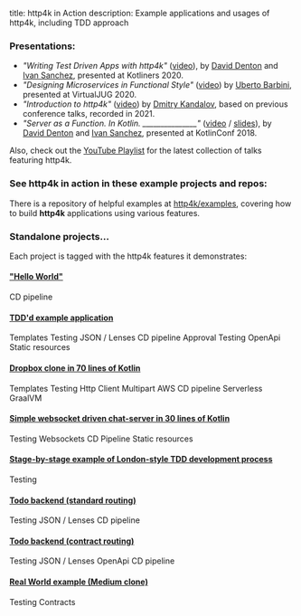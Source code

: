 title: http4k in Action
description: Example applications and usages of http4k, including TDD approach 

### Presentations: 

- *"Writing Test Driven Apps with http4k"* ([video](https://bit.ly/tdd-http4k-kotliners)), by [David Denton](https://twitter.com/tarkaTheRotter) and [Ivan Sanchez](https://twitter.com/s4nchez), presented at Kotliners 2020. 
- *"Designing Microservices in Functional Style"* ([video](https://bit.ly/uberto-functional-microservices)) by [Uberto Barbini](https://twitter.com/ramtop), presented at VirtualJUG 2020.
- *"Introduction to http4k"* ([video](https://www.youtube.com/watch?v=FVvn-aFO--Q)) by [Dmitry Kandalov](https://twitter.com/dmitrykandalov), based on previous conference talks, recorded in 2021.
- *"Server as a Function. In Kotlin. _______________"* ([video](http://bit.ly/serverasafunction) / [slides](https://speakerdeck.com/daviddenton/server-as-a-function-in-kotlin)), by [David Denton](https://twitter.com/tarkaTheRotter) and [Ivan Sanchez](https://twitter.com/s4nchez), presented at KotlinConf 2018.

Also, check out the [YouTube Playlist](https://bit.ly/http4k-talks) for the latest collection of talks featuring http4k.

### See http4k in action in these example projects and repos:

There is a repository of helpful examples at [http4k/examples](https://github.com/http4k/examples), covering how to build **http4k** applications using various features.

### Standalone projects...
Each project is tagged with the http4k features it demonstrates:

#### ["Hello World"](https://start.http4k.org)
<span class="pill">CD pipeline</span>
#### [TDD'd example application](https://github.com/http4k/http4k-by-example)
<span class="pill">Templates</span> 
<span class="pill">Testing</span> 
<span class="pill">JSON / Lenses</span> 
<span class="pill">CD pipeline</span> 
<span class="pill">Approval Testing</span> 
<span class="pill">OpenApi</span> 
<span class="pill">Static resources</span>
#### [Dropbox clone in 70 lines of Kotlin](https://github.com/daviddenton/http4kbox)
<span class="pill">Templates</span> <span class="pill">Testing</span> <span class="pill">Http Client</span> <span class="pill">Multipart</span> <span class="pill">AWS</span> <span class="pill">CD pipeline</span> <span class="pill">Serverless</span> <span class="pill">GraalVM</span>
#### [Simple websocket driven chat-server in 30 lines of Kotlin](https://github.com/daviddenton/http4k-demo-irc)
<span class="pill">Testing</span> <span class="pill">Websockets</span> <span class="pill">CD Pipeline</span> <span class="pill">Static resources</span>
#### [Stage-by-stage example of London-style TDD development process](/blog/tdding_http4k)
<span class="pill">Testing</span> 
#### [Todo backend (standard routing)](https://github.com/http4k/http4k-todo-backend)
<span class="pill">Testing</span> <span class="pill">JSON / Lenses</span> <span class="pill">CD pipeline</span>
#### [Todo backend (contract routing)](https://github.com/http4k/http4k-contract-todo-backend)
<span class="pill">Testing</span> <span class="pill">JSON / Lenses</span> <span class="pill">OpenApi</span> <span class="pill">CD pipeline</span>
#### [Real World example (Medium clone)](https://github.com/alisabzevari/kotlin-http4k-realworld-example-app)
<span class="pill">Testing</span> <span class="pill">Contracts</span> 
